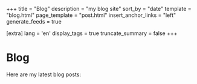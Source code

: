 +++
title = "Blog"
description = "my blog site"
sort_by = "date"
template = "blog.html"
page_template = "post.html"
insert_anchor_links = "left"
generate_feeds = true

[extra]
lang = 'en'
display_tags = true
truncate_summary = false
+++

# Blog

Here are my latest blog posts:
